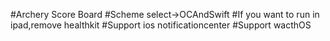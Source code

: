 #Archery Score Board
#Scheme select->OCAndSwift
#If you want to run in ipad,remove healthkit
#Support ios notificationcenter
#Support wacthOS